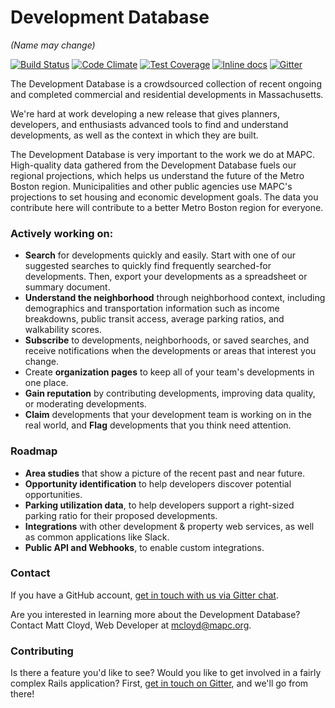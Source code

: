 # Development Database
_(Name may change)_

[![Build Status](https://travis-ci.org/MAPC/developmentdatabase.svg?branch=develop)](https://travis-ci.org/MAPC/developmentdatabase)
[![Code Climate](https://codeclimate.com/github/MAPC/developmentdatabase/badges/gpa.svg)](https://codeclimate.com/github/MAPC/developmentdatabase)
[![Test Coverage](https://codeclimate.com/github/MAPC/developmentdatabase/badges/coverage.svg)](https://codeclimate.com/github/MAPC/developmentdatabase/coverage)
[![Inline docs](http://inch-ci.org/github/MAPC/developmentdatabase.png)](http://inch-ci.org/github/MAPC/developmentdatabase)
[![Gitter](https://badges.gitter.im/Join%20Chat.svg)](https://gitter.im/MAPC/developmentdatabase?utm_source=badge&utm_medium=badge&utm_campaign=pr-badge)

The Development Database is a crowdsourced collection of recent ongoing and completed commercial and residential developments in Massachusetts.

We're hard at work developing a new release that gives planners, developers, and enthusiasts advanced tools to find and understand developments, as well as the context in which they are built.

The Development Database is very important to the work we do at MAPC. High-quality data gathered from the Development Database fuels our regional projections, which helps us understand the future of the Metro Boston region. Municipalities and other public agencies use MAPC's projections to set housing and economic development goals. The data you contribute here will contribute to a better Metro Boston region for everyone.

### Actively working on:

- __Search__ for developments quickly and easily. Start with one of our suggested searches to quickly find frequently searched-for developments. Then, export your developments as a spreadsheet or summary document.
- __Understand the neighborhood__ through neighborhood context, including demographics and transportation information such as income breakdowns, public transit access, average parking ratios, and walkability scores.
- __Subscribe__ to developments, neighborhoods, or saved searches, and receive notifications when the developments or areas that interest you change.
- Create __organization pages__ to keep all of your team's developments in one place.
- __Gain reputation__ by contributing developments, improving data quality, or moderating developments.
- __Claim__ developments that your development team is working on in the real world, and __Flag__ developments that you think need attention.


### Roadmap

- __Area studies__ that show a picture of the recent past and near future.
- __Opportunity identification__ to help developers discover potential opportunities.
- __Parking utilization data__, to help developers support a right-sized parking ratio for their proposed developments.
- __Integrations__ with other development & property web services, as well as common applications like Slack.
- __Public API and Webhooks__, to enable custom integrations.


### Contact

If you have a GitHub account, [get in touch with us via Gitter chat][gitter].

Are you interested in learning more about the Development Database? Contact Matt Cloyd, Web Developer at mcloyd@mapc.org.


### Contributing

Is there a feature you'd like to see? Would you like to get involved in a fairly complex Rails application? First, [get in touch on Gitter][gitter], and we'll go from there!

[gitter]: https://gitter.im/MAPC/developmentdatabase
